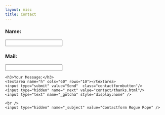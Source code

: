 ```yaml
---
layout: misc
title: Contact
---
```


<form action="https://formspree.io/fraiponts@gmail.com"
      method="POST">
	<h3>Name:</h3>
    <input type="text" name="name">
	<h3>Mail:</h3>
    <input type="email" name="_replyto">
	
	<h3>Your Message:</h3>
    <textarea name="h" cols="60" rows="10"></textarea>
    <input type="submit" value="Send"  class="contactformbutton"/>
	<input type="hidden" name="_next" value="contact/thanks.html"/>
	<input type="text" name="_gotcha" style="display:none" />
    
    <br />
	<input type="hidden" name="_subject" value="Contactform Rogue Rope" />
</form>